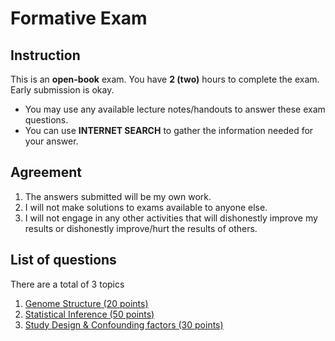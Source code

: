 # Formative Exam

## Instruction

This is an **open-book** exam.
You have **2 (two)** hours to complete the exam. Early submission is okay.

- You may use any available lecture notes/handouts to answer these exam questions.
- You can use **INTERNET SEARCH** to gather the information needed for your answer.

## Agreement

1. The answers submitted will be my own work. 
2. I will not make solutions to exams available to anyone else. 
3. I will not engage in any other activities that will dishonestly improve my results or dishonestly improve/hurt the results of others.

## List of questions
There are a total of 3 topics 
1. [Genome Structure (20 points)]()
2. [Statistical Inference (50 points)]()
3. [Study Design & Confounding factors (30 points)]()
